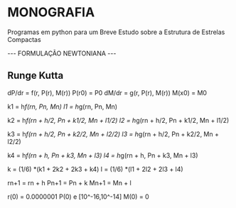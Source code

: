 # MONOGRAFIA

Programas em python para um Breve Estudo sobre a Estrutura de Estrelas Compactas





--- FORMULAÇÃO NEWTONIANA ---

## Runge Kutta
dP/dr = f(r, P(r), M(r))    P(r0) = P0
dM/dr = g(r, P(r), M(r))    M(x0) = M0

k1 = h*f(rn, Pn, Mn)
l1 = h*g(rn, Pn, Mn)

k2 = h*f(rn + h/2, Pn + k1/2, Mn + l1/2)
l2 = h*g(rn + h/2, Pn + k1/2, Mn + l1/2)


k3 = h*f(rn + h/2, Pn + k2/2, Mn + l2/2)
l3 = h*g(rn + h/2, Pn + k2/2, Mn + l2/2)

k4 = h*f(rn + h, Pn + k3, Mn + l3)
l4 = h*g(rn + h, Pn + k3, Mn + l3)

k = (1/6) *(k1 + 2k2 + 2k3 + k4)
l = (1/6) *(l1 + 2l2 + 2l3 + l4)

rn+1 = rn + h
Pn+1 = Pn + k
Mn+1 = Mn + l

r(0) = 0.0000001
P(0) e [10^-16,10^-14]
M(0) = 0
